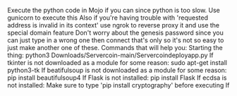 Execute the python code in Mojo if you can since python is too slow.
Use gunicorn to execute this
Also if you're having trouble with 'requested address is invalid in its context' use ngrok to reverse proxy it and use the special domain feature
Don't worry about the genesis password since you can just type in a wrong one then connect that's only so it's not so easy to just make another one of these.
Commands that will help you:
 Starting the thing: python3 Downloads/Servercoin-main/Servercoindeployapp.py
 If tkinter is not downloaded as a module for some reason: sudo apt-get install python3-tk
 If beatifulsoup is not downloaded as a module for some reason: pip install beautifulsoup4
 If Flask is not installed: pip install Flask
 If ecdsa is not installed:
 Make sure to type 'pip install cryptography' before executing
 If 

